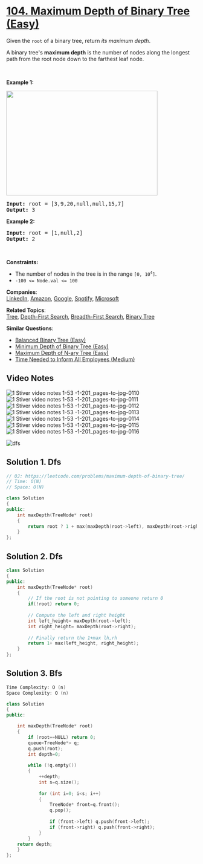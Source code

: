# [104. Maximum Depth of Binary Tree (Easy)](https://leetcode.com/problems/maximum-depth-of-binary-tree/)

<p>Given the <code>root</code> of a binary tree, return <em>its maximum depth</em>.</p>

<p>A binary tree's <strong>maximum depth</strong>&nbsp;is the number of nodes along the longest path from the root node down to the farthest leaf node.</p>

<p>&nbsp;</p>
<p><strong>Example 1:</strong></p>
<img alt="" src="https://assets.leetcode.com/uploads/2020/11/26/tmp-tree.jpg" style="width: 400px; height: 277px;">
<pre><strong>Input:</strong> root = [3,9,20,null,null,15,7]
<strong>Output:</strong> 3
</pre>

<p><strong>Example 2:</strong></p>

<pre><strong>Input:</strong> root = [1,null,2]
<strong>Output:</strong> 2
</pre>

<p>&nbsp;</p>
<p><strong>Constraints:</strong></p>

<ul>
	<li>The number of nodes in the tree is in the range <code>[0, 10<sup>4</sup>]</code>.</li>
	<li><code>-100 &lt;= Node.val &lt;= 100</code></li>
</ul>


**Companies**:  
[LinkedIn](https://leetcode.com/company/linkedin), [Amazon](https://leetcode.com/company/amazon), [Google](https://leetcode.com/company/google), [Spotify](https://leetcode.com/company/spotify), [Microsoft](https://leetcode.com/company/microsoft)

**Related Topics**:  
[Tree](https://leetcode.com/tag/tree/), [Depth-First Search](https://leetcode.com/tag/depth-first-search/), [Breadth-First Search](https://leetcode.com/tag/breadth-first-search/), [Binary Tree](https://leetcode.com/tag/binary-tree/)

**Similar Questions**:
* [Balanced Binary Tree (Easy)](https://leetcode.com/problems/balanced-binary-tree/)
* [Minimum Depth of Binary Tree (Easy)](https://leetcode.com/problems/minimum-depth-of-binary-tree/)
* [Maximum Depth of N-ary Tree (Easy)](https://leetcode.com/problems/maximum-depth-of-n-ary-tree/)
* [Time Needed to Inform All Employees (Medium)](https://leetcode.com/problems/time-needed-to-inform-all-employees/)

## Video Notes

![1  Stiver video notes  1-53 -1-201_pages-to-jpg-0110](https://user-images.githubusercontent.com/37560890/170274974-5915ed4d-9558-4104-b493-02948c37ae56.jpg)
![1  Stiver video notes  1-53 -1-201_pages-to-jpg-0111](https://user-images.githubusercontent.com/37560890/170274995-11cd0bef-4752-4303-b9bf-e909bed9b954.jpg)
![1  Stiver video notes  1-53 -1-201_pages-to-jpg-0112](https://user-images.githubusercontent.com/37560890/170275008-a91bbd83-8c96-4a23-bdd6-9f1e35214e39.jpg)
![1  Stiver video notes  1-53 -1-201_pages-to-jpg-0113](https://user-images.githubusercontent.com/37560890/170275019-c453874f-672c-4543-9f74-5e1ac3f8cef5.jpg)
![1  Stiver video notes  1-53 -1-201_pages-to-jpg-0114](https://user-images.githubusercontent.com/37560890/170275028-5128c98d-5814-4918-98e9-c6e9c06facf4.jpg)
![1  Stiver video notes  1-53 -1-201_pages-to-jpg-0115](https://user-images.githubusercontent.com/37560890/170275041-e600f590-07ae-4390-8da7-ec92b0ca679f.jpg)
![1  Stiver video notes  1-53 -1-201_pages-to-jpg-0116](https://user-images.githubusercontent.com/37560890/170275062-6a0f16ac-7f40-4cb2-9a42-bf55d1887d6d.jpg)

![dfs](https://user-images.githubusercontent.com/106215989/173235556-d6dbbf79-d4c0-4ba2-b397-ecd389b5c74e.png)



## Solution 1. Dfs

```cpp
// OJ: https://leetcode.com/problems/maximum-depth-of-binary-tree/
// Time: O(N)
// Space: O(N)

class Solution
{
public:
    int maxDepth(TreeNode* root) 
    {
        return root ? 1 + max(maxDepth(root->left), maxDepth(root->right)) : 0;
    }
};
```


## Solution 2. Dfs

```cpp
class Solution 
{
public:
    int maxDepth(TreeNode* root) 
    {
        // If the root is not pointing to someone return 0
        if(!root) return 0;
        
        // Compute the left and right height
        int left_height= maxDepth(root->left);
        int right_height= maxDepth(root->right);
        
        // Finally return the 1+max lh,rh
        return 1+ max(left_height, right_height);
    }
};
```

## Solution 3. Bfs

```cpp
Time Complexity: O (n)
Space Complexity: O (n)

class Solution 
{
public:

    int maxDepth(TreeNode* root) 
    {
        if (root==NULL) return 0; 
        queue<TreeNode*> q;
        q.push(root);
        int depth=0;
        
        while (!q.empty()) 
        {
            ++depth;
            int s=q.size();
        
            for (int i=0; i<s; i++) 
            {
                TreeNode* front=q.front();
                q.pop();
                
                if (front->left) q.push(front->left);
                if (front->right) q.push(front->right);
            }
        }
    return depth;
    }
};

```
